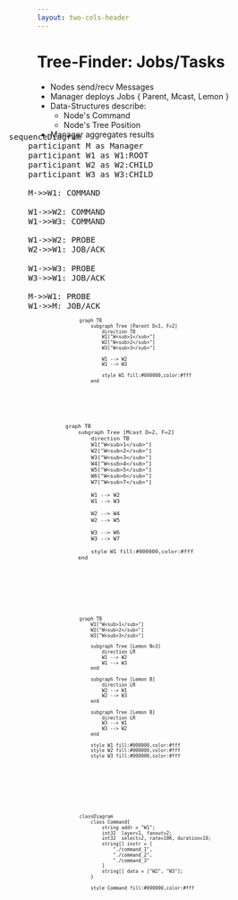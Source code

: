 ```yaml
---
layout: two-cols-header
---
```


# Tree-Finder: Jobs/Tasks

- Nodes send/recv Messages
- Manager deploys Jobs { Parent, Mcast, Lemon }
- Data-Structures describe: 
    - Node's Command 
    - Node's Tree Position
- Manager aggregates results

<!-- <div  -->
<!--     alt="sequenceDiagram" -->
<!--     style="transform: translate(-50%, -50%) scale(1.2)" -->
<!--     class="absolute top-75% left-50%" -->
<!-- > -->

<div 
    alt="sequenceDiagram"
    style="transform: scale(1.2)"
    class="absolute top-20% right-10%"
>

```mermaid
sequenceDiagram
    participant M as Manager
    participant W1 as W1:ROOT
    participant W2 as W2:CHILD
    participant W3 as W3:CHILD

    M->>W1: COMMAND

    W1->>W2: COMMAND
    W1->>W3: COMMAND

    W1->>W2: PROBE
    W2->>W1: JOB/ACK

    W1->>W3: PROBE
    W3->>W1: JOB/ACK

    M->>W1: PROBE
    W1->>M: JOB/ACK
```
</div>


<div 
    alt="Classes"
    style="transform: scale(0.7)"
    class="absolute bottom--1% left-25%"
>

```mermaid
graph TB
    subgraph Tree [Parent D=1, F=2]
        direction TB
        W1["W<sub>1</sub>"]
        W2["W<sub>2</sub>"]
        W3["W<sub>3</sub>"]

        W1 --> W2
        W1 --> W3

        style W1 fill:#000000,color:#fff
    end
```

</div>

<div 
    alt="Classes"
    style="transform: scale(0.8)"
    class="absolute bottom-0% right-28%"
>

```mermaid
graph TB
    subgraph Tree [Mcast D=2, F=2]
        direction TB
        W1["W<sub>1</sub>"]
        W2["W<sub>2</sub>"]
        W3["W<sub>3</sub>"]
        W4["W<sub>4</sub>"]
        W5["W<sub>5</sub>"]
        W6["W<sub>6</sub>"]
        W7["W<sub>7</sub>"]

        W1 --> W2
        W1 --> W3

        W2 --> W4
        W2 --> W5

        W3 --> W6
        W3 --> W7

        style W1 fill:#000000,color:#fff
    end
```

</div>

<div 
    alt="Classes"
    style="transform: scale(0.7)"
    class="absolute bottom-0% right-6%"
>

```mermaid
graph TB
    W1["W<sub>1</sub>"]
    W2["W<sub>2</sub>"]
    W3["W<sub>3</sub>"]

    subgraph Tree [Lemon N=3]
        direction LR
        W1 --> W2
        W1 --> W3
    end

    subgraph Tree [Lemon B]
        direction LR
        W2 --> W1
        W2 --> W3
    end

    subgraph Tree [Lemon B]
        direction LR
        W3 --> W1
        W3 --> W2
    end

    style W1 fill:#000000,color:#fff
    style W2 fill:#000000,color:#fff
    style W3 fill:#000000,color:#fff
```

</div>

<div 
    alt="Classes"
    style="transform: scale(0.7)"
    class="absolute bottom--5% left-2%"
>

```mermaid
classDiagram
    class Command{
        string addr = "W1";
        int32  layer=1, fanout=2;
        int32  select=2, rate=10K, duration=10;
        string[] instr = [
            "./command_1", 
            "./command_2", 
            "./command_3" 
        ]
        string[] data = ["W2", "W3"];
    }

    style Command fill:#000000,color:#fff
```

</div>

<TUMLogo variant="white" />
